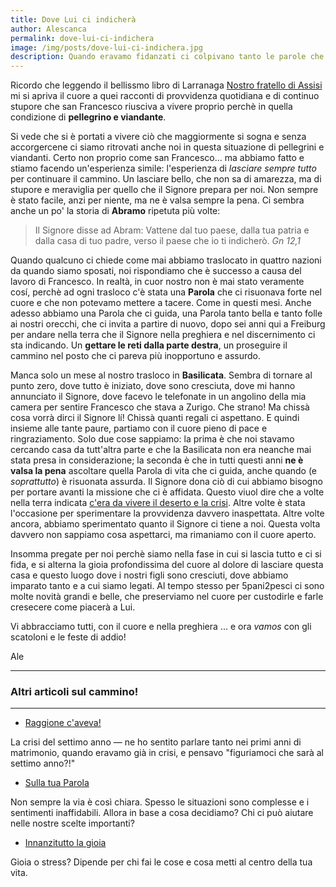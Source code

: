 ```yaml
---
title: Dove Lui ci indicherà
author: Alescanca
permalink: dove-lui-ci-indichera
image: /img/posts/dove-lui-ci-indichera.jpg
description: Quando eravamo fidanzati ci colpivano tanto le parole che san Francesco amava tanto, ovvero, "siate pellegrini e viandanti senza possedere niente di proprio". Ci sembrava una figata! Questa sí che è una vita bella, una vita spesa senza resistenze o cose da difendere. Questa sí che è una situazione di vita in cui è difficile raccontarsela! 
---
```



Ricordo che leggendo il bellissmo libro di Larranaga [Nostro fratello di Assisi](https://www.amazon.it/Nostro-fratello-Assisi-Storia-unesperienza/dp/8825026625/280-4260152-5602651?ie=UTF8&camp=3370&creative=24114&creativeASIN=8825026625&linkCode=as2&redirect=true&ref_=as_li_ss_tl&tag=5pani2pesci-21) mi si apriva il cuore a quei racconti di provvidenza quotidiana e di continuo stupore che san Francesco riusciva a vivere proprio perchè in quella condizione di **pellegrino e viandante**. 

Si vede che si è portati a vivere ciò che maggiormente si sogna e senza accorgercene ci siamo ritrovati anche noi in questa situazione di pellegrini e viandanti. Certo non proprio come san Francesco... ma abbiamo fatto e stiamo facendo un'esperienza simile: l'esperienza di *lasciare sempre tutto* per continuare il cammino. Un lasciare bello, che non sa di amarezza, ma di stupore e meraviglia per quello che il Signore prepara per noi. Non sempre è stato facile, anzi per niente, ma ne è valsa sempre la pena. Ci sembra anche un po' la storia di **Abramo** ripetuta più volte:


>Il Signore disse ad Abram: Vattene dal tuo paese, dalla tua patria e dalla casa di tuo padre, verso il paese che io ti indicherò. <cite>Gn 12,1</cite>

Quando qualcuno ci chiede come mai abbiamo traslocato in quattro nazioni da quando siamo sposati, noi rispondiamo che è successo a causa del lavoro di Francesco. In realtà, in cuor nostro non è mai stato veramente cosí, perchè ad ogni trasloco c'è stata una **Parola** che ci risuonava forte nel cuore e che non potevamo mettere a tacere. Come in questi mesi. Anche adesso abbiamo una Parola che ci guida, una Parola tanto bella e tanto folle ai nostri orecchi, che ci invita a partire di nuovo, dopo sei anni qui a Freiburg per andare nella terra che il Signore nella preghiera e nel discernimento ci sta indicando. Un **gettare le reti dalla parte destra**, un proseguire il cammino nel posto che ci pareva più inopportuno e assurdo.

Manca solo un mese al nostro trasloco in **Basilicata**. Sembra di tornare al punto zero, dove tutto è iniziato, dove sono cresciuta, dove mi hanno annunciato il Signore, dove facevo le telefonate in un angolino della mia camera per sentire Francesco che stava a Zurigo. Che strano! Ma chissà cosa vorrà dirci il Signore lí! Chissà quanti regali ci aspettano. E quindi insieme alle tante paure, partiamo con il cuore pieno di pace e ringraziamento. Solo due cose sappiamo: la prima è che noi stavamo cercando casa da tutt'altra parte e che la Basilicata non era neanche mai stata presa in considerazione; la seconda è che in tutti questi anni **ne è valsa la pena** ascoltare quella Parola di vita che ci guida, anche quando (e *soprattutto*) è risuonata assurda. Il Signore dona ciò di cui abbiamo bisogno per portare avanti la missione che ci è affidata. Questo viuol dire che a volte nella terra indicata [c'era da vivere il deserto e la crisi](http://5p2p.it/2013/04/10/raggione-ciaveva.html). Altre volte è stata l'occasione per sperimentare la provvidenza davvero inaspettata. Altre volte ancora, abbiamo sperimentato quanto il Signore ci tiene a noi. Questa volta davvero non sappiamo cosa aspettarci, ma rimaniamo con il cuore aperto.

Insomma pregate per noi perchè siamo nella fase in cui si lascia tutto e ci si fida, e si alterna la gioia profondissima del cuore al dolore di lasciare questa casa e questo luogo dove i nostri figli sono cresciuti, dove abbiamo imparato tanto e a cui siamo legati. Al tempo stesso per 5pani2pesci ci sono molte novità grandi e belle, che preserviamo nel cuore per custodirle e farle cresecere come piacerà a Lui.

Vi abbracciamo tutti, con il cuore e nella preghiera ... e ora *vamos* con gli scatoloni e le feste di addio!

Ale  



---

### Altri articoli sul cammino!

---

- [Raggione c'aveva!](http://5p2p.it/2013/04/10/raggione-ciaveva.html)

La crisi del settimo anno — ne ho sentito parlare tanto nei primi anni di matrimonio, quando eravamo già in crisi, e pensavo "figuriamoci che sarà al settimo anno?!"


- [Sulla tua Parola](http://5p2p.it/2015/02/26/sulla-tua-parola.html)

Non sempre la via è così chiara. Spesso le situazioni sono complesse e i sentimenti inaffidabili. Allora in base a cosa decidiamo? Chi ci può aiutare nelle nostre scelte importanti?

- [Innanzitutto la gioia](http://5p2p.it/2013/06/30/innanzitutto-la-gioia.html)

Gioia o stress? Dipende per chi fai le cose e cosa metti al centro della tua vita.






















